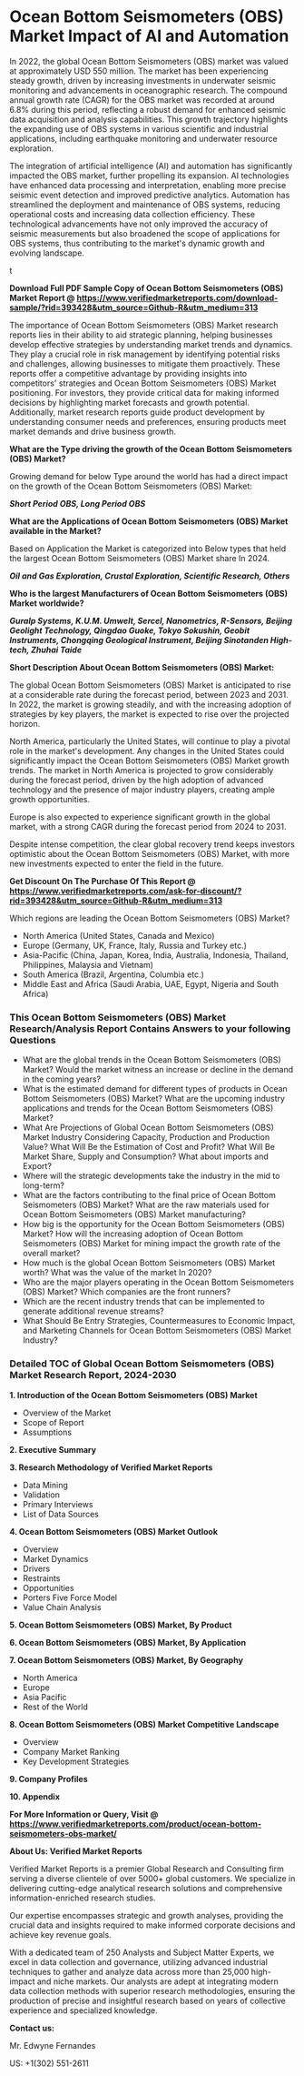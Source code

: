 <meta name="title" content="Global Ocean Bottom Seismometers (OBS) Market Impact of AI and Automation"><meta name="description" content="In 2022, the global Ocean Bottom Seismometers (OBS) market was valued at approximately USD 550 million. The market has been experiencing steady growth, driven by incre"><meta name="title" content="Ocean Bottom Seismometers (OBS) Market Size, Share, Scope, Trends, Growth, Opportunities, Analysis, Forecast"><h1>Ocean Bottom Seismometers (OBS) Market Impact of AI and Automation</h1><p>In 2022, the global Ocean Bottom Seismometers (OBS) market was valued at approximately USD 550 million. The market has been experiencing steady growth, driven by increasing investments in underwater seismic monitoring and advancements in oceanographic research. The compound annual growth rate (CAGR) for the OBS market was recorded at around 6.8% during this period, reflecting a robust demand for enhanced seismic data acquisition and analysis capabilities. This growth trajectory highlights the expanding use of OBS systems in various scientific and industrial applications, including earthquake monitoring and underwater resource exploration.</p><p>The integration of artificial intelligence (AI) and automation has significantly impacted the OBS market, further propelling its expansion. AI technologies have enhanced data processing and interpretation, enabling more precise seismic event detection and improved predictive analytics. Automation has streamlined the deployment and maintenance of OBS systems, reducing operational costs and increasing data collection efficiency. These technological advancements have not only improved the accuracy of seismic measurements but also broadened the scope of applications for OBS systems, thus contributing to the market's dynamic growth and evolving landscape.</p>t</p><p id="" class=""><strong>Download Full PDF Sample Copy of Ocean Bottom Seismometers (OBS) Market Report @ <a href="https://www.verifiedmarketreports.com/download-sample/?rid=393428&utm_source=Github-R&utm_medium=313" target="_blank">https://www.verifiedmarketreports.com/download-sample/?rid=393428&utm_source=Github-R&utm_medium=313</a></strong></p><p>The importance of&nbsp;Ocean Bottom Seismometers (OBS) Market research reports lies in their ability to aid strategic planning, helping businesses develop effective strategies by understanding market trends and dynamics. They play a crucial role in risk management by identifying potential risks and challenges, allowing businesses to mitigate them proactively. These reports offer a competitive advantage by providing insights into competitors' strategies and Ocean Bottom Seismometers (OBS) Market positioning. For investors, they provide critical data for making informed decisions by highlighting market forecasts and growth potential. Additionally, market research reports guide product development by understanding consumer needs and preferences, ensuring products meet market demands and drive business growth.</p><p><strong>What are the&nbsp;Type driving the growth of the Ocean Bottom Seismometers (OBS) Market?</strong></p><p id="" class="">Growing demand for below Type around the world has had a direct impact on the growth of the Ocean Bottom Seismometers (OBS) Market:</p><em><strong>Short Period OBS, Long Period OBS</strong></em></p><strong>What are the&nbsp;Applications&nbsp;of Ocean Bottom Seismometers (OBS) Market available in the Market?</strong></p><p id="" class="">Based on Application the Market is categorized into Below types that held the largest Ocean Bottom Seismometers (OBS) Market share In 2024.</p><em><strong>Oil and Gas Exploration, Crustal Exploration, Scientific Research, Others</strong></em></p><strong>Who is the largest Manufacturers of Ocean Bottom Seismometers (OBS) Market worldwide?</strong></p><p><em><strong>Guralp Systems, K.U.M. Umwelt, Sercel, Nanometrics, R-Sensors, Beijing Geolight Technology, Qingdao Guoke, Tokyo Sokushin, Geobit Instruments, Chongqing Geological Instrument, Beijing Sinotanden High-tech, Zhuhai Taide</strong></em></p><p id="" class=""><strong>Short Description About Ocean Bottom Seismometers (OBS) Market:</strong></p><p>The global Ocean Bottom Seismometers (OBS) Market is anticipated to rise at a considerable rate during the forecast period, between 2023 and 2031. In 2022, the market is growing steadily, and with the increasing adoption of strategies by key players, the market is expected to rise over the projected horizon.</p><p>North America, particularly the United States, will continue to play a pivotal role in the market's development. Any changes in the United States could significantly impact the Ocean Bottom Seismometers (OBS) Market growth trends. The market in North America is projected to grow considerably during the forecast period, driven by the high adoption of advanced technology and the presence of major industry players, creating ample growth opportunities.</p><p>Europe is also expected to experience significant growth in the global market, with a strong CAGR during the forecast period from 2024 to 2031.</p><p>Despite intense competition, the clear global recovery trend keeps investors optimistic about the Ocean Bottom Seismometers (OBS) Market, with more new investments expected to enter the field in the future.</p><p id="" class=""><strong>Get Discount On The Purchase Of This Report @ <a href="https://www.verifiedmarketreports.com/ask-for-discount/?rid=393428&utm_source=Github-R&utm_medium=313" target="_blank">https://www.verifiedmarketreports.com/ask-for-discount/?rid=393428&utm_source=Github-R&utm_medium=313</a></strong></p>Which regions are leading the Ocean Bottom Seismometers (OBS) Market?</p><ul><li>North America (United States, Canada and Mexico)</li><li>Europe (Germany, UK, France, Italy, Russia and Turkey etc.)</li><li>Asia-Pacific (China, Japan, Korea, India, Australia, Indonesia, Thailand, Philippines, Malaysia and Vietnam)</li><li>South America (Brazil, Argentina, Columbia etc.)</li><li>Middle East and Africa (Saudi Arabia, UAE, Egypt, Nigeria and South Africa)</li></ul><h3 id="" class="">This Ocean Bottom Seismometers (OBS) Market Research/Analysis Report Contains Answers to your following Questions</h3><ul><li>What are the global trends in the Ocean Bottom Seismometers (OBS) Market? Would the market witness an increase or decline in the demand in the coming years?</li><li>What is the estimated demand for different types of products in Ocean Bottom Seismometers (OBS) Market? What are the upcoming industry applications and trends for the Ocean Bottom Seismometers (OBS) Market?</li><li>What Are Projections of Global Ocean Bottom Seismometers (OBS) Market Industry Considering Capacity, Production and Production Value? What Will Be the Estimation of Cost and Profit? What Will Be Market Share, Supply and Consumption? What about imports and Export?</li><li>Where will the strategic developments take the industry in the mid to long-term?</li><li>What are the factors contributing to the final price of Ocean Bottom Seismometers (OBS) Market? What are the raw materials used for Ocean Bottom Seismometers (OBS) Market manufacturing?</li><li>How big is the opportunity for the Ocean Bottom Seismometers (OBS) Market? How will the increasing adoption of Ocean Bottom Seismometers (OBS) Market for mining impact the growth rate of the overall market?</li><li>How much is the global Ocean Bottom Seismometers (OBS) Market worth? What was the value of the market In 2020?</li><li>Who are the major players operating in the Ocean Bottom Seismometers (OBS) Market? Which companies are the front runners?</li><li>Which are the recent industry trends that can be implemented to generate additional revenue streams?</li><li>What Should Be Entry Strategies, Countermeasures to Economic Impact, and Marketing Channels for Ocean Bottom Seismometers (OBS) Market Industry?</li></ul><h3 id="" class="">Detailed TOC of Global Ocean Bottom Seismometers (OBS) Market Research Report, 2024-2030</h3><p id="" class=""><strong>1. Introduction of the Ocean Bottom Seismometers (OBS) Market</strong></p><ul><li>Overview of the Market</li><li>Scope of Report</li><li>Assumptions</li></ul><p id="" class=""><strong>2. Executive Summary</strong></p><p id="" class=""><strong>3. Research Methodology of Verified Market Reports</strong></p><ul><li>Data Mining</li><li>Validation</li><li>Primary Interviews</li><li>List of Data Sources</li></ul><p id="" class=""><strong>4. Ocean Bottom Seismometers (OBS) Market Outlook</strong></p><ul><li>Overview</li><li>Market Dynamics</li><li>Drivers</li><li>Restraints</li><li>Opportunities</li><li>Porters Five Force Model</li><li>Value Chain Analysis</li></ul><p id="" class=""><strong>5. Ocean Bottom Seismometers (OBS) Market, By Product</strong></p><p id="" class=""><strong>6. Ocean Bottom Seismometers (OBS) Market, By Application</strong></p><p id="" class=""><strong>7. Ocean Bottom Seismometers (OBS) Market, By Geography</strong></p><ul><li>North America</li><li>Europe</li><li>Asia Pacific</li><li>Rest of the World</li></ul><p id="" class=""><strong>8. Ocean Bottom Seismometers (OBS) Market Competitive Landscape</strong></p><ul><li>Overview</li><li>Company Market Ranking</li><li>Key Development Strategies</li></ul><p id="" class=""><strong>9. Company Profiles</strong></p><p id="" class=""><strong>10. Appendix</strong></p><p id="" class=""><strong>For More Information or Query, Visit @ <a href="https://www.verifiedmarketreports.com/product/ocean-bottom-seismometers-obs-market/" target="_blank">https://www.verifiedmarketreports.com/product/ocean-bottom-seismometers-obs-market/</a></strong></p><p id="" class=""><strong>About Us: Verified Market Reports</strong></p><p id="" class="">Verified Market Reports is a premier Global Research and Consulting firm serving a diverse clientele of over 5000+ global customers. We specialize in delivering cutting-edge analytical research solutions and comprehensive information-enriched research studies.</p><p id="" class="">Our expertise encompasses strategic and growth analyses, providing the crucial data and insights required to make informed corporate decisions and achieve key revenue goals.</p><p id="" class="">With a dedicated team of 250 Analysts and Subject Matter Experts, we excel in data collection and governance, utilizing advanced industrial techniques to gather and analyze data across more than 25,000 high-impact and niche markets. Our analysts are adept at integrating modern data collection methods with superior research methodologies, ensuring the production of precise and insightful research based on years of collective experience and specialized knowledge.</p><p id="" class=""><strong>Contact us:</strong></p><p id="" class="">Mr. Edwyne Fernandes</p><p id="" class="">US: +1(302) 551-2611</p>